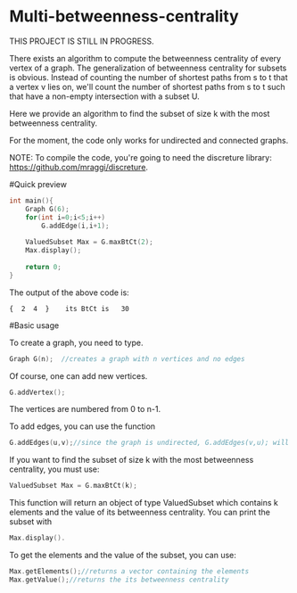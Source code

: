# Multi-betweenness-centrality

THIS PROJECT IS STILL IN PROGRESS.

There exists an algorithm to compute the betweenness centrality of every vertex of a graph. The generalization of betweenness centrality for subsets is obvious. Instead of counting the number of shortest paths from s to t that a vertex v lies on, we'll count the number of shortest paths from s to t such that have a non-empty intersection with a subset U.

Here we provide an algorithm to find the subset of size k with the most betweenness centrality.

For the moment, the code only works for undirected and connected graphs.

NOTE: To compile the code, you're going to need the discreture library: https://github.com/mraggi/discreture.

#Quick preview

```c++
int main(){
	Graph G(6);
	for(int i=0;i<5;i++)
		G.addEdge(i,i+1);
		
	ValuedSubset Max = G.maxBtCt(2);
	Max.display();
	
	return 0;
}

```

The output of the above code is:

    {  2  4  }    its BtCt is   30




#Basic usage

To create a graph, you need to type.
```c++
Graph G(n);  //creates a graph with n vertices and no edges
```
Of course, one can add new vertices.
```c++
G.addVertex();
```
The vertices are numbered from 0 to n-1.

To add edges, you can use the function
```c++
G.addEdges(u,v);//since the graph is undirected, G.addEdges(v,u); will do the same
```



If you want to find the subset of size k with the most betweenness centrality, you must use:
```c++
ValuedSubset Max = G.maxBtCt(k);
```
This function will return an object of type ValuedSubset which contains k elements and the value of its betweenness centrality. You can print the subset with 
```c++
Max.display(). 
```
To get the elements and the value of the subset, you can use:
```c++
Max.getElements();//returns a vector containing the elements
Max.getValue();//returns the its betweenness centrality
```




